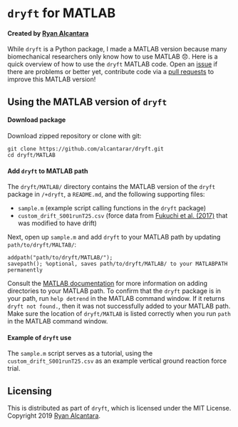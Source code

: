 # `dryft` for MATLAB
#### Created by [Ryan Alcantara](https://alcantarar.github.io)
While `dryft` is a Python package, I made a MATLAB version because many biomechanical researchers only know how to use
MATLAB :disappointed:. Here is a quick overview of how to use the `dryft` MATLAB code. Open an [issue](https://github.com/alcantarar/dryft/issues) 
if there are problems or better yet, contribute code via a [pull requests](https://github.com/alcantarar/dryft/pulls) 
to improve this MATLAB version! 

## Using the MATLAB version of `dryft`
#### Download package
Download zipped repository or clone with git:
```
git clone https://github.com/alcantarar/dryft.git
cd dryft/MATLAB
```
#### Add `dryft` to MATLAB path
The `dryft/MATLAB/` directory contains the MATLAB version of the `dryft` package in `/+dryft`, a `README.md`, and the following 
supporting files:
* `sample.m` (example script calling functions in the `dryft` package)
* `custom_drift_S001runT25.csv` (force data from [Fukuchi et al. (2017)](https://peerj.com/articles/3298/) that was
modified to have drift)

Next, open up `sample.m` and add `dryft` to your MATLAB path by updating `path/to/dryft/MALTAB/`:
```
addpath("path/to/dryft/MATLAB/");
savepath(); %optional, saves path/to/dryft/MATLAB/ to your MATLABPATH permanently
```

Consult the [MATLAB documentation](https://www.mathworks.com/help/matlab/ref/addpath.html) for 
more information on adding directories to your MATLAB path. To confirm that the `dryft`
package is in your path, run `help detrend` in the MATLAB command window. If it returns `dryft not found.`,
then it was not successfully added to your MATLAB path. Make sure the location of `dryft/MATLAB` is listed 
correctly when you run `path` in the MATLAB command window.

####  Example of `dryft` use
The `sample.m` script serves as a tutorial, using the `custom_drift_S001runT25.csv` as an example vertical ground reaction force trial.

## Licensing

This is distributed as part of `dryft`, which is licensed under the MIT License. 
Copyright 2019 [Ryan Alcantara](https://alcantarar.github.io).
